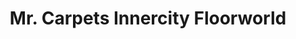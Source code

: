 ---
title: "Mr. Carpets Innercity Floorworld"
url: /collingwood/mr-carpets-innercity-floorworld/
shop: carpet
---